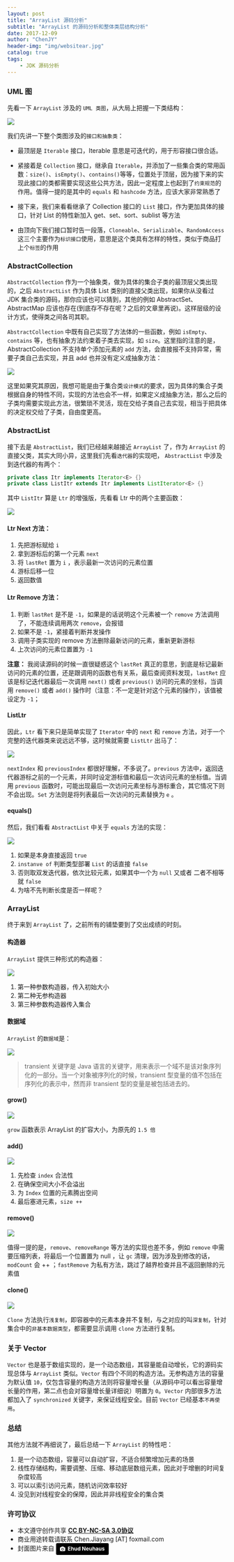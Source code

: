 ```yaml
---
layout: post
title: "ArrayList 源码分析"
subtitle: "ArrayList 的源码分析和整体类层结构分析"
date: 2017-12-09
author: "ChenJY"
header-img: "img/websitear.jpg"
catalog: true
tags: 
    - JDK 源码分析
---
```


### UML 图
先看一下 `ArrayList` 涉及的 `UML 类图`，从大局上把握一下类结构：

![](http://o9oomuync.bkt.clouddn.com/arraylistArrayList%E7%B1%BB%E5%9B%BE.png)

我们先讲一下整个类图涉及的`接口和抽象类`：
* 最顶层是 `Iterable` 接口，Iterable 意思是可迭代的，用于形容接口很合适。

* 紧接着是 `Collection` 接口，继承自 `Iterable`，并添加了一些集合类的常用函数：`size()`、`isEmpty()`、`contains()`等等，位置处于顶层，因为接下来的实现此接口的类都需要实现这些公共方法，因此一定程度上也起到了`约束规范`的作用。值得一提的是其中的 `equals` 和 `hashcode` 方法，应该大家非常熟悉了

* 接下来，我们来看看继承了 Collection 接口的 `List` 接口，作为更加具体的接口，针对 List 的特性新加入 get、set、sort、sublist 等方法

* 由顶向下我们接口暂时告一段落，`Cloneable`、`Serializable`、`RandomAccess` 这三个主要作为`标识接口`使用，意思是这个类具有怎样的特性，类似于商品打上个`标签`的作用

### AbstractCollection
`AbstractCollection` 作为一个抽象类，做为具体的集合子类的最顶层父类出现的，之后 `AbstractList` 作为具体 List 类别的直接父类出现，如果你从没看过 JDK 集合类的源码，那你应该也可以猜到，其他的例如 AbstractSet、AbstractMap 应该也存在(到底存不存在呢？之后的文章里再说)。这样层级的设计方式，使得类之间各司其职。

`AbstractCollection` 中既有自己实现了方法体的一些函数，例如 `isEmpty`、`contains` 等，也有抽象方法约束着子类去实现，如 `size`。这里指的注意的是，AbstractCollection 不支持单个添加元素的 `add` 方法，会直接报不支持异常，需要子类自己去实现，并且 add 也并没有定义成抽象方法：

![](http://o9oomuync.bkt.clouddn.com/arraylistadd%E6%96%B9%E6%B3%95.png)

这里如果究其原因，我想可能是由于集合类`设计模式`的要求，因为具体的集合子类根据自身的特性不同，实现的方法也会不一样，如果定义成抽象方法，那么之后的子类均需要实现此方法，很繁琐不灵活，现在交给子类自己去实现，相当于把具体的决定权交给了子类，自由度更高。

### AbstractList
接下去是 `AbstractList`，我们已经越来越接近 `ArrayList` 了，作为 `ArrayList` 的直接父类，其实大同小异，这里我们先看`迭代器`的实现吧，
`AbstractList` 中涉及到迭代器的有两个：

```java
private class Itr implements Iterator<E> {}
private class ListItr extends Itr implements ListIterator<E> {}
```
其中 `ListItr` 算是 `Ltr` 的增强版，先看看 Ltr 中的两个主要函数：

![](http://o9oomuync.bkt.clouddn.com/arraylistnext&remove.png)

#### Ltr Next 方法：

1. 先把游标赋给 `i`
2. 拿到游标后的第一个元素 `next`
3. 将 `lastRet` 置为 `i` ，表示最新一次访问的元素位置
4. 游标后移一位
5. 返回数值

#### Ltr Remove 方法：

1. 判断 `lastRet` 是不是 `-1`，如果是的话说明这个元素被一个 `remove` 方法调用了，不能连续调用两次 `remove`，会报错
2. 如果不是 `-1`，紧接着判断并发操作
3. 调用子类实现的 remove 方法删除最新访问的元素，重新更新游标
4. 上次访问的元素位置置为 `-1`

**注意：** 我阅读源码的时候一直很疑惑这个 `lastRet` 真正的意思，到底是标记最新访问的元素的位置，还是跟调用的函数也有关系，最后查阅资料发现，`lastRet` 应该是标记迭代器最后一次调用 `next()` 或者 `previous()` 访问的元素的坐标，当调用 `remove()` 或者 `add()` 操作时（注意：不一定是针对这个元素的操作），该值被设定为 `-1`；

#### ListLtr 
因此，`Ltr` 看下来只是简单实现了 `Iterator` 中的 `next` 和 `remove` 方法，对于一个完整的迭代器类来说远远不够，这时候就需要 `ListLtr` 出马了：

![](http://o9oomuync.bkt.clouddn.com/arraylistprevious&set.png)

`nextIndex` 和 `previousIndex` 都很好理解，不多说了。`previous` 方法中，返回迭代器游标之前的一个元素，并同时设定游标值和最后一次访问元素的坐标值。当调用 `previous` 函数时，可能出现最后一次访问元素坐标与游标重合，其它情况下则不会出现。`Set` 方法则是将列表最后一次访问的元素替换为 `e` 。

#### equals()

然后，我们看看 `AbstractList` 中关于 `equals` 方法的实现：

![](http://o9oomuync.bkt.clouddn.com/arraylistequals.png)

1. 如果是本身直接返回 `true`
2. `instanve of` 判断类型部署 `List` 的话直接 `false`
3. 否则取双发迭代器，依次比较元素，如果其中一个为 `null` 又或者 二者不相等 就 `false`
4. 为啥不先判断长度是否一样呢？

### ArrayList
终于来到 `ArrayList` 了，之前所有的铺垫要到了交出成绩的时刻。

#### 构造器
`ArrayList` 提供三种形式的构造器：

![](http://o9oomuync.bkt.clouddn.com/arraylistconstructor.png)

1. 第一种参数构造器，传入初始大小
2. 第二种无参构造器
3. 第三种参数构造器传入集合

#### 数据域
`ArrayList` 的`数据域`是：

![](http://o9oomuync.bkt.clouddn.com/arraylistelement.png)

> transient 关键字是 Java 语言的关键字，用来表示一个域不是该对象序列化的一部分。当一个对象被序列化的时候，transient 型变量的值不包括在序列化的表示中，然而非 transient 型的变量是被包括进去的。

#### grow()
![](http://o9oomuync.bkt.clouddn.com/arraylistgrow.png)

`grow` 函数表示 ArrayList 的扩容大小，为原先的 `1.5 倍`

#### 

#### add()
![](http://o9oomuync.bkt.clouddn.com/arraylistadd1.png)

1. 先检查 `index` 合法性
2. 在确保空间大小不会溢出
3. 为 `Index` 位置的元素腾出空间
4. 最后塞进元素，`size ++`

#### remove()
![](http://o9oomuync.bkt.clouddn.com/arraylistremove.png)

值得一提的是，`remove`、`removeRange` 等方法的实现也差不多，例如 `remove` 中需要压缩列表，将最后一个位置置为 null ，让 `gc` 清理，因为涉及到修改的话，`modCount` 会 ++ ；`fastRemove` 为私有方法，跳过了越界检查并且不返回删除的元素值

#### clone()
![](http://o9oomuync.bkt.clouddn.com/arraylistclone.png)

`Clone` 方法执行`浅复制`，即容器中的元素本身并不复制，与之对应的叫`深复制`，针对集合中的`非基本数据类型`，都需要显示调用 `clone` 方法进行复制。

### 关于 Vector
`Vector` 也是基于数组实现的，是一个动态数组，其容量能自动增长，它的源码实现总体与 `ArrayList` 类似。`Vector` 有四个不同的构造方法。无参构造方法的容量为默认值 `10`，仅包含容量的构造方法则将容量增长量（从源码中可以看出容量增长量的作用，第二点也会对容量增长量详细说）明置为 `0`。`Vector` 内部很多方法都加入了 `synchronized` 关键字，来保证线程安全。目前 `Vector` 已经基本`不再使用`。

### 总结
其他方法就不再细说了，最后总结一下 `ArrayList` 的特性吧：

1. 是一个动态数组，容量可以自动扩容，不适合频繁增加元素的场景
2. 线性存储结构，需要调整、压缩、移动底层数组元素，因此对于增删的时间复杂度较高
3. 可以以索引访问元素，随机访问效率较好
4. 没见到对线程安全的保障，因此并非线程安全的集合类

### 许可协议
* 本文遵守创作共享 <a href="https://creativecommons.org/licenses/by-nc-sa/3.0/cn/" target="_blank"><b>CC BY-NC-SA 3.0协议</b></a>
* 商业用途转载请联系 Chen.Jiayang [AT] foxmail.com
* 封面图片来自 <a style="background-color:black;color:white;text-decoration:none;padding:4px 6px;font-family:-apple-system, BlinkMacSystemFont, &quot;San Francisco&quot;, &quot;Helvetica Neue&quot;, Helvetica, Ubuntu, Roboto, Noto, &quot;Segoe UI&quot;, Arial, sans-serif;font-size:12px;font-weight:bold;line-height:1.2;display:inline-block;border-radius:3px;" href="https://unsplash.com/@paramir?utm_medium=referral&amp;utm_campaign=photographer-credit&amp;utm_content=creditBadge" target="_blank" rel="noopener noreferrer" title="Download free do whatever you want high-resolution photos from Ehud Neuhaus"><span style="display:inline-block;padding:2px 3px;"><svg xmlns="http://www.w3.org/2000/svg" style="height:12px;width:auto;position:relative;vertical-align:middle;top:-1px;fill:white;" viewBox="0 0 32 32"><title></title><path d="M20.8 18.1c0 2.7-2.2 4.8-4.8 4.8s-4.8-2.1-4.8-4.8c0-2.7 2.2-4.8 4.8-4.8 2.7.1 4.8 2.2 4.8 4.8zm11.2-7.4v14.9c0 2.3-1.9 4.3-4.3 4.3h-23.4c-2.4 0-4.3-1.9-4.3-4.3v-15c0-2.3 1.9-4.3 4.3-4.3h3.7l.8-2.3c.4-1.1 1.7-2 2.9-2h8.6c1.2 0 2.5.9 2.9 2l.8 2.4h3.7c2.4 0 4.3 1.9 4.3 4.3zm-8.6 7.5c0-4.1-3.3-7.5-7.5-7.5-4.1 0-7.5 3.4-7.5 7.5s3.3 7.5 7.5 7.5c4.2-.1 7.5-3.4 7.5-7.5z"></path></svg></span><span style="display:inline-block;padding:2px 3px;">Ehud Neuhaus</span></a>